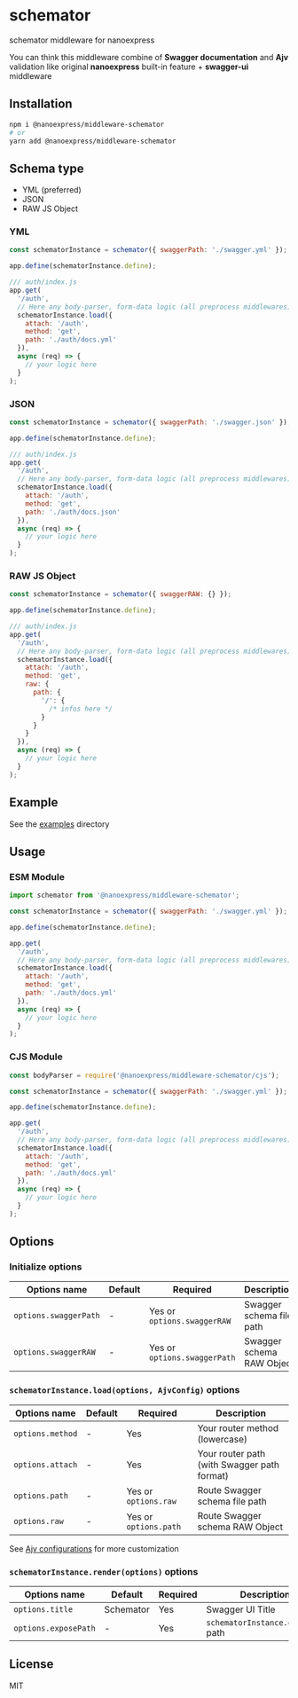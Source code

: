 # schemator

schemator middleware for nanoexpress

You can think this middleware combine of **Swagger documentation** and **Ajv** validation like original **nanoexpress** built-in feature + **swagger-ui** middleware

## Installation

```bash
npm i @nanoexpress/middleware-schemator
# or
yarn add @nanoexpress/middleware-schemator
```

## Schema type

- YML (preferred)
- JSON
- RAW JS Object

### YML

```js
const schematorInstance = schemator({ swaggerPath: './swagger.yml' });

app.define(schematorInstance.define);

/// auth/index.js
app.get(
  '/auth',
  // Here any body-parser, form-data logic (all preprocess middlewares)
  schematorInstance.load({
    attach: '/auth',
    method: 'get',
    path: './auth/docs.yml'
  }),
  async (req) => {
    // your logic here
  }
);
```

### JSON

```js
const schematorInstance = schemator({ swaggerPath: './swagger.json' });

app.define(schematorInstance.define);

/// auth/index.js
app.get(
  '/auth',
  // Here any body-parser, form-data logic (all preprocess middlewares)
  schematorInstance.load({
    attach: '/auth',
    method: 'get',
    path: './auth/docs.json'
  }),
  async (req) => {
    // your logic here
  }
);
```

### RAW JS Object

```js
const schematorInstance = schemator({ swaggerRAW: {} });

app.define(schematorInstance.define);

/// auth/index.js
app.get(
  '/auth',
  // Here any body-parser, form-data logic (all preprocess middlewares)
  schematorInstance.load({
    attach: '/auth',
    method: 'get',
    raw: {
      path: {
        '/': {
          /* infos here */
        }
      }
    }
  }),
  async (req) => {
    // your logic here
  }
);
```

## Example

See the [examples](./examples) directory

## Usage

### ESM Module

```js
import schemator from '@nanoexpress/middleware-schemator';

const schematorInstance = schemator({ swaggerPath: './swagger.yml' });

app.define(schematorInstance.define);

app.get(
  '/auth',
  // Here any body-parser, form-data logic (all preprocess middlewares)
  schematorInstance.load({
    attach: '/auth',
    method: 'get',
    path: './auth/docs.yml'
  }),
  async (req) => {
    // your logic here
  }
);
```

### CJS Module

```js
const bodyParser = require('@nanoexpress/middleware-schemator/cjs');

const schematorInstance = schemator({ swaggerPath: './swagger.yml' });

app.define(schematorInstance.define);

app.get(
  '/auth',
  // Here any body-parser, form-data logic (all preprocess middlewares)
  schematorInstance.load({
    attach: '/auth',
    method: 'get',
    path: './auth/docs.yml'
  }),
  async (req) => {
    // your logic here
  }
);
```

## Options

### Initialize options

| Options name          | Default | Required                     | Description               |
| --------------------- | ------- | ---------------------------- | ------------------------- |
| `options.swaggerPath` | -       | Yes or `options.swaggerRAW`  | Swagger schema file path  |
| `options.swaggerRAW`  | -       | Yes or `options.swaggerPath` | Swagger schema RAW Object |

### `schematorInstance.load(options, AjvConfig)` options

| Options name     | Default | Required              | Description                                 |
| ---------------- | ------- | --------------------- | ------------------------------------------- |
| `options.method` | -       | Yes                   | Your router method (lowercase)              |
| `options.attach` | -       | Yes                   | Your router path (with Swagger path format) |
| `options.path`   | -       | Yes or `options.raw`  | Route Swagger schema file path              |
| `options.raw`    | -       | Yes or `options.path` | Route Swagger schema RAW Object             |

See [Ajv configurations](https://ajv.js.org/#options) for more customization

### `schematorInstance.render(options)` options

| Options name         | Default   | Required | Description                       |
| -------------------- | --------- | -------- | --------------------------------- |
| `options.title`      | Schemator | Yes      | Swagger UI Title                  |
| `options.exposePath` | -         | Yes      | `schematorInstance.expose()` path |

## License

MIT
